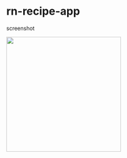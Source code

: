 # rn-recipe-app

screenshot

 <img src="https://user-images.githubusercontent.com/25429341/135529189-786fd222-3225-477a-acf1-85663a4f3785.PNG" width="300" height="300">



